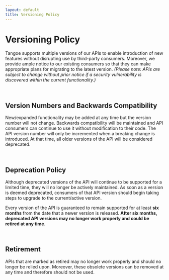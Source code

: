 ```yaml
---
layout: default
title: Versioning Policy
---
```



# Versioning Policy

Tangoe supports multiple versions of our APIs to enable introduction of new features without disrupting use by third-party consumers. Moreover, we provide ample notice to our existing consumers so that they can make appropriate plans for migrating to the latest version. *(Please note: APIs are subject to change without prior notice if a security vulnerability is discovered within the current functionality.)*

<br/>

## Version Numbers and Backwards Compatibility

New/expanded functionality may be added at any time but the version number will not change. Backwards compatibility will be maintained and API consumers can continue to use it without modification to their code. The API version number will only be incremented when a breaking change is introduced. At that time, all older versions of the API will be considered deprecated. 

<br/>

## Deprecation Policy

Although deprecated versions of the API will continue to be supported for a limited time, they will no longer be actively maintained. As soon as a version is deemed deprecated, consumers of that API version should begin taking steps to upgrade to the current/active version. 

Every version of the API is guaranteed to remain supported for at least **six months** from the date that a newer version is released. **After six months, deprecated API versions may no longer work properly and could be retired at any time.**

<br/>

## Retirement

APIs that are marked as retired may no longer work properly and should no longer be relied upon. Moreover, these obsolete versions can be removed at any time and therefore should not be used.

 
